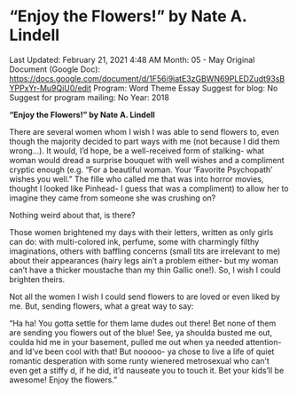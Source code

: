 # “Enjoy the Flowers!” by Nate A. Lindell

Last Updated: February 21, 2021 4:48 AM
Month: 05 - May
Original Document (Google Doc): https://docs.google.com/document/d/1F56i9iatE3zGBWN69PLEDZudt93sBYPPxYr-Mu9QiU0/edit
Program: Word Theme Essay
Suggest for blog: No
Suggest for program mailing: No
Year: 2018

**“Enjoy the Flowers!” by Nate A. Lindell**

There are several women whom I wish I was able to send flowers to, even though the majority decided to part ways with me (not because I did them wrong…). It would, I’d hope, be a well-received form of stalking- what woman would dread a surprise bouquet with well wishes and a compliment cryptic enough (e.g. “For a beautiful woman. Your ‘Favorite Psychopath’ wishes you well.” The fille who called me that was into horror movies, thought I looked like Pinhead- I guess that was a compliment) to allow her to imagine they came from someone she was crushing on?

Nothing weird about that, is there?

Those women brightened my days with their letters, written as only girls can do: with multi-colored ink, perfume, some with charmingly filthy imaginations, others with baffling concerns (small tits are irrelevant to me) about their appearances (hairy legs ain’t a problem either- but my woman can’t have a thicker moustache than my thin Gallic one!). So, I wish I could brighten theirs.

Not all the women I wish I could send flowers to are loved or even liked by me. But, sending flowers, what a great way to say:

“Ha ha! You gotta settle for them lame dudes out there! Bet none of them are sending you flowers out of the blue! See, ya shoulda busted me out, coulda hid me in your basement, pulled me out when ya needed attention- and Id’ve been cool with that! But nooooo- ya chose to live a life of quiet romantic desperation with some runty wienered metrosexual who can’t even get a stiffy d, if he did, it’d nauseate you to touch it. Bet your kids’ll be awesome! Enjoy the flowers.”